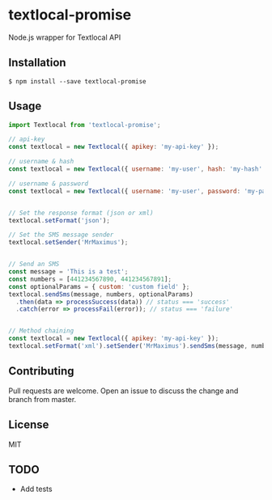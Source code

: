 # textlocal-promise

Node.js wrapper for Textlocal API

## Installation

`$ npm install --save textlocal-promise`

## Usage

```js
import Textlocal from 'textlocal-promise';

// api-key
const textlocal = new Textlocal({ apikey: 'my-api-key' });

// username & hash
const textlocal = new Textlocal({ username: 'my-user', hash: 'my-hash' });

// username & password
const textlocal = new Textlocal({ username: 'my-user', password: 'my-pass' });


// Set the response format (json or xml)
textlocal.setFormat('json');

// Set the SMS message sender
textlocal.setSender('MrMaximus');


// Send an SMS
const message = 'This is a test';
const numbers = [441234567890, 441234567891];
const optionalParams = { custom: 'custom field' };
textlocal.sendSms(message, numbers, optionalParams)
  .then(data => processSuccess(data)) // status === 'success'
  .catch(error => processFail(error)); // status === 'failure'


// Method chaining
const textlocal = new Textlocal({ apikey: 'my-api-key' });
textlocal.setFormat('xml').setSender('MrMaximus').sendSms(message, numbers, optionalParams);
```

## Contributing
Pull requests are welcome. Open an issue to discuss the change and branch from master.

## License
MIT

## TODO
- Add tests